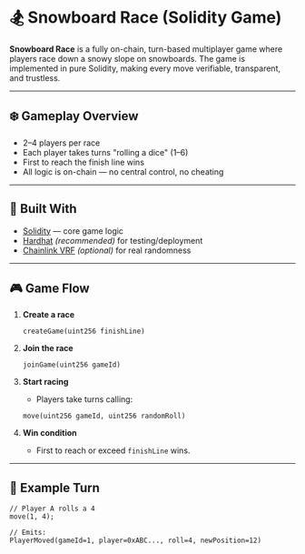 # 🏂 Snowboard Race (Solidity Game)    
      
**Snowboard Race** is a fully on-chain, turn-based multiplayer game where players race down a snowy slope on snowboards. The game is implemented in pure Solidity, making every move verifiable, transparent, and trustless.
         
---       
     
## ❄️ Gameplay Overview      
          
- 2–4 players per race      
- Each player takes turns "rolling a dice" (1–6)     
- First to reach the finish line wins     
- All logic is on-chain — no central control, no cheating     
      
---   
   
## 🧱 Built With   
   
- [Solidity](https://docs.soliditylang.org/) — core game logic   
- [Hardhat](https://hardhat.org/) *(recommended)* for testing/deployment  
- [Chainlink VRF](https://docs.chain.link/docs/vrf/v2/introduction/) *(optional)* for real randomness  
  
--- 
  
## 🎮 Game Flow   
 
1. **Create a race**  
    ```solidity   
    createGame(uint256 finishLine)  
    ```

2. **Join the race**
    ```solidity
    joinGame(uint256 gameId)
    ```

3. **Start racing**
    - Players take turns calling:
    ```solidity
    move(uint256 gameId, uint256 randomRoll)
    ```

4. **Win condition**
    - First to reach or exceed `finishLine` wins.

---

## 🔁 Example Turn

```solidity
// Player A rolls a 4
move(1, 4);

// Emits:
PlayerMoved(gameId=1, player=0xABC..., roll=4, newPosition=12)
